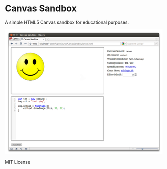 Canvas Sandbox
==============

A simple HTML5 Canvas sandbox for educational purposes.

![Screenshot](https://github.com/SirPepe/CanvasSandbox/raw/master/screenshot.png)

MIT License
